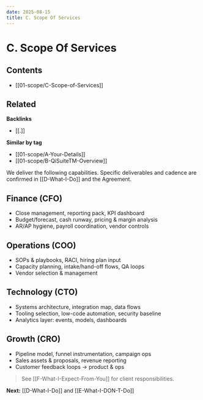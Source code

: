 ```yaml
---
date: 2025-08-15
title: C. Scope Of Services
---
```

# C. Scope Of Services

<!-- AUTO-TOC:START -->

## Contents
- [[01-scope/C-Scope-of-Services]]

<!-- AUTO-TOC:END -->


<!-- RELATED:START -->

## Related
**Backlinks**
- [[.]]

**Similar by tag**
- [[01-scope/A-Your-Details]]
- [[01-scope/B-QiSuiteTM-Overview]]

<!-- RELATED:END -->




































We deliver the following capabilities. Specific deliverables and cadence are confirmed in [[D-What-I-Do]] and the Agreement.

## Finance (CFO)
- Close management, reporting pack, KPI dashboard
- Budget/forecast, cash runway, pricing & margin analysis
- AR/AP hygiene, payroll coordination, vendor controls

## Operations (COO)
- SOPs & playbooks, RACI, hiring plan input
- Capacity planning, intake/hand-off flows, QA loops
- Vendor selection & management

## Technology (CTO)
- Systems architecture, integration map, data flows
- Tooling selection, low-code automation, security baseline
- Analytics layer: events, models, dashboards

## Growth (CRO)
- Pipeline model, funnel instrumentation, campaign ops
- Sales assets & proposals, revenue reporting
- Customer feedback loops → product & ops

> See [[F-What-I-Expect-From-You]] for client responsibilities.

**Next:** [[D-What-I-Do]] and [[E-What-I-DON-T-Do]]